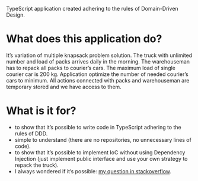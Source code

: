 TypeScript application created adhering to the rules of Domain-Driven Design.

# What does this application do?
It’s variation of multiple knapsack problem solution. The truck with unlimited number and load of packs arrives daily in the morning. The warehouseman has to repack all packs to courier’s cars. The maximum load of single courier car is 200 kg. Application optimize the number of needed courier’s cars to minimum. All actions connected with packs and warehouseman are temporary stored and we have access to them.

# What is it for?
 - to show that it’s possible to write code in TypeScript adhering to the rules of DDD.
 - simple to understand (there are no repositories, no unnecessary lines of code).
 - to show that it’s possible to implement IoC without using Dependency Injection (just implement public interface and use your own strategy to repack the truck).
 - I always wondered if it’s possible: [my question in stackoverflow](http://stackoverflow.com/questions/34027990/domain-driven-design-in-node-js-application).
 
